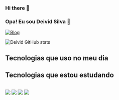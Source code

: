 ### Hi there 👋

### Opa! Eu sou Deivid Silva 👋
[![Blog](https://img.shields.io/badge/LinkedIn-0077B5?style=for-the-badge&logo=linkedin&logoColor=white)](https://www.linkedin.com/in/deivid-silva-b7a323140/)

![Deivid GitHub stats](https://github-readme-stats.vercel.app/api?username=DeividSilva&show_icons=true&theme=tokyonight)

## Tecnologias que uso no meu dia



## Tecnologias que estou estudando
<div style="display: inline_block"><br/>
  <img aling="center" alt"cypress src="https://img.shields.io/badge/Cypress-14354C?style=for-the-badge&logo=Cypress&logoColor=white"/>
  <img aling="center" alt"cypress src="https://img.shields.io/badge/JavaScript-F7DF1E?style=for-the-badge&logo=javascript&logoColor=black"/>
  <img aling="center" alt"cypress src="https://img.shields.io/badge/Node.js-43853D?style=for-the-badge&logo=node.js&logoColor=white"/>
  <img aling="center" alt"cypress src="https://img.shields.io/badge/React_Native-20232A?style=for-the-badge&logo=react&logoColor=61DAFB"/>                                                                                                                                  
</div>
